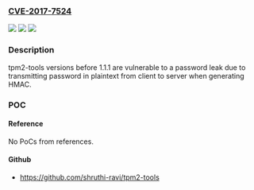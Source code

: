 ### [CVE-2017-7524](https://cve.mitre.org/cgi-bin/cvename.cgi?name=CVE-2017-7524)
![](https://img.shields.io/static/v1?label=Product&message=tpm2-tools&color=blue)
![](https://img.shields.io/static/v1?label=Version&message=n%2Fa&color=blue)
![](https://img.shields.io/static/v1?label=Vulnerability&message=CWE-522&color=brighgreen)

### Description

tpm2-tools versions before 1.1.1 are vulnerable to a password leak due to transmitting password in plaintext from client to server when generating HMAC.

### POC

#### Reference
No PoCs from references.

#### Github
- https://github.com/shruthi-ravi/tpm2-tools

